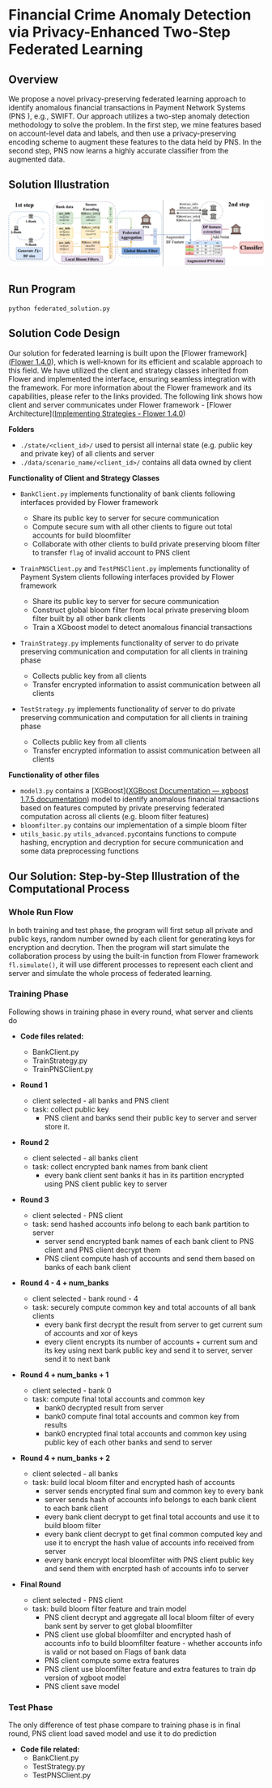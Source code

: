 # Financial Crime Anomaly Detection via Privacy-Enhanced Two-Step Federated Learning
## Overview

We propose a novel privacy-preserving federated learning approach to identify anomalous financial transactions in Payment Network Systems (PNS ), e.g., SWIFT. Our approach utilizes a two-step anomaly detection methodology to solve the problem. In the first step, we mine features based on account-level data and labels, and then use a privacy-preserving encoding scheme to augment these features to the data held by PNS. In the second step, PNS now learns a highly accurate classifier from the augmented data.

## Solution Illustration



![pets](../image/pets.png)

## Run Program

```shell
python federated_solution.py
```

## Solution Code Design

Our solution for federated learning is built upon the [Flower framework]([Flower 1.4.0](https://flower.dev/docs/)), which is well-known for its efficient and scalable approach to this field. We have utilized the client and strategy classes inherited from Flower and implemented the interface, ensuring seamless integration with the framework. For more information about the Flower framework and its capabilities, please refer to the links provided. The following link shows how client and server communicates under Flower framework - [Flower Architecture]([Implementing Strategies - Flower 1.4.0](https://flower.dev/docs/implementing-strategies.html)) 

**Folders**

- `./state/<client_id>/` used to persist all internal state (e.g. public key and private key) of all clients and server
- `./data/scenario_name/<client_id>/` contains all data owned by client

**Functionality of Client and Strategy Classes**

- `BankClient.py` implements functionality of bank clients following interfaces provided by Flower framework
  - Share its public key to server for secure communication
  - Compute secure sum with all other clients to figure out total accounts for build bloomfilter
  - Collaborate with other clients to build private preserving bloom filter to transfer `flag` of invalid account to PNS client
- `TrainPNSClient.py` and `TestPNSClient.py` implements functionality of Payment System clients following interfaces provided by Flower framework
  - Share its public key to server for secure communication
  - Construct global bloom filter from local private preserving bloom filter built by all other bank clients
  -  Train a XGboost model to detect anomalous financial transactions
- `TrainStrategy.py` implements functionality of server to do private preserving communication and computation for all clients in training phase
  - Collects public key from all clients
  - Transfer encrypted information to assist communication between all clients

- `TestStrategy.py` implements functionality of server to do private preserving communication and computation for all clients in training phase
  - Collects public key from all clients
  - Transfer encrypted information to assist communication between all clients

**Functionality of other files**

- `model3.py` contains a [XGBoost]([XGBoost Documentation — xgboost 1.7.5 documentation](https://xgboost.readthedocs.io/en/stable/)) model to identify anomalous financial transactions based on features computed by private preserving federated computation across all clients (e.g. bloom filter features)
- `bloomfilter.py` contains our implementation of a simple bloom filter
- `utils_basic.py` `utils_advanced.py`contains functions to compute hashing, encryption and decryption for secure communication and some data preprocessing functions

## Our Solution: Step-by-Step Illustration of the Computational Process

###  Whole Run Flow

In both training and test phase, the program will first setup all private and public keys, random number owned by each client for generating keys for encryption and decrytion. Then the program will start simulate the collaboration process by using the built-in function from Flower framework `fl.simulate()`, it will use different processes to represent each client and server and simulate the whole process of federated learning. 

###  Training Phase

Following shows in training phase in every round, what server and clients do

- **Code files related:**
  - BankClient.py
  - TrainStrategy.py
  - TrainPNSClient.py

- **Round 1**
  - client selected - all banks and PNS client
  - task: collect public key
    - PNS client and banks send their public key to server and server store it.
- **Round 2**
  - client selected - all banks client
  - task: collect encrypted bank names from bank client
    - every bank client sent banks it has in its partition encrypted using PNS client public key to server
- **Round 3**
  - client selected - PNS client
  - task: send hashed accounts info belong to each bank partition to server
    - server send encrypted bank names of each bank client to PNS client and PNS client decrypt them
    - PNS client compute hash of accounts and send them based on banks of each bank client
- **Round 4 - 4 + num_banks**
  - client selected - bank round - 4
  - task: securely compute common key and total accounts of all bank clients
    - every bank first decrypt the result from server to get current sum of accounts and xor of keys
    - every client encrypts its number of accounts + current sum and its key using next bank public key and send it
      to server, server send it to next bank
- **Round 4 + num_banks + 1**
  - client selected - bank 0
  - task: compute final total accounts and common key
    - bank0 decrypted result from server
    - bank0 compute final total accounts and common key from results
    - bank0 encrypted final total accounts and common key using public key of each other banks and send to server
- **Round 4 + num_banks + 2**
  - client selected - all banks
  - task: build local bloom filter and encrypted hash of accounts
    - server sends encrypted final sum and common key to every bank
    - server sends hash of accounts info belongs to each bank client to each bank client
    - every bank client decrypt to get final total accounts and use it to build bloom filter
    - every bank client decrypt to get final common computed key and use it to encrypt the hash value of accounts
      info received from server
    - every bank encrypt local bloomfilter with PNS client public key and send them with encrpted hash of accounts info
      to server
- **Final Round**
  - client selected - PNS client
  - task: build bloom filter feature and train model
    - PNS client decrypt and aggregate all local bloom filter of every bank sent by server to get global bloomfilter
    - PNS client use global bloomfilter and encrypted hash of accounts info to build bloomfilter feature - whether
      accounts info is valid or not based on Flags of bank data
    - PNS client compute some extra features
    - PNS client use bloomfilter feature and extra features to train dp version of xgboot model
    - PNS client save model

###  Test Phase

The only difference of test phase compare to training phase is in final round, PNS client load saved model and use it to do
prediction

- **Code file related:**
  - BankClient.py
  - TestStrategy.py
  - TestPNSClient.py

